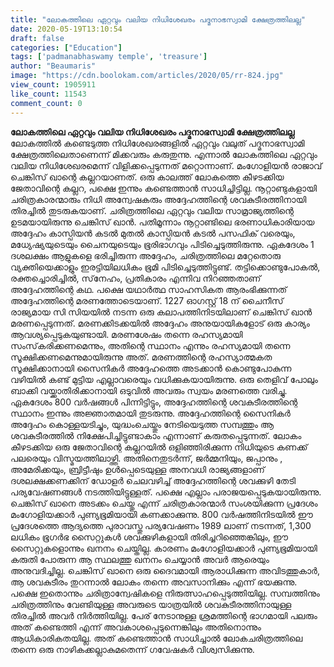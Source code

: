 ```yaml
---
title: "ലോകത്തിലെ ഏറ്റവും വലിയ നിധിശേഖരം പദ്മനാഭസ്വാമി ക്ഷേത്രത്തിലല്ല"
date: 2020-05-19T13:10:54
draft: false
categories: ["Education"]
tags: ['padmanabhaswamy temple', 'treasure']
author: "Beaumaris"
image: "https://cdn.boolokam.com/articles/2020/05/rr-824.jpg"
view_count: 1905911
like_count: 11543
comment_count: 0
---
```


**[](https://wordpress-972788-3403151.cloudwaysapps.com/post-about-world-biggest-treasure/274378/rr-843)ലോകത്തിലെ ഏറ്റവും വലിയ നിധിശേഖരം പദ്മനാഭസ്വാമി ക്ഷേത്രത്തിലല്ല** ലോകത്തില്‍ കണ്ടെടുത്ത നിധിശേഖരങ്ങളില്‍ ഏറ്റവും വലുത് പദ്മനാഭസ്വാമി ക്ഷേത്രത്തിലെതാണെന്ന് മിക്കവരും കരുതുന്നു. എന്നാല്‍ ലോകത്തിലെ ഏറ്റവും വലിയ നിധിശേഖരമെന്ന് വിളിക്കപ്പെടുന്നത് മറ്റൊന്നാണ്. മംഗോളിയന്‍ രാജാവ് ചെങ്കിസ് ഖാന്റെ കല്ലറയാണത്. ഒരു കാലത്ത് ലോകത്തെ കീഴടക്കിയ ജേതാവിന്റെ കല്ലറ, പക്ഷെ ഇന്നും കണ്ടെത്താന്‍ സാധിച്ചിട്ടില്ല. നൂറ്റാണ്ടുകളായി ചരിത്രകാരന്മാരും നിധി അന്വേഷകരും അദ്ദേഹത്തിന്റെ ശവകുടീരത്തിനായി തിരച്ചില്‍ തുടരുകയാണ്. ചരിത്രത്തിലെ ഏറ്റവും വലിയ സാമ്രാജ്യത്തിന്റെ ഉടമയായിരുന്നു ചെങ്കിസ് ഖാന്‍. പതിമൂന്നാം നൂറ്റാണ്ടിലെ ഭരണാധികാരിയായ അദ്ദേഹം കാസ്പിയന്‍ കടല്‍ മുതല്‍ കാസ്പിയന്‍ കടല്‍ പസഫിക് വരെയും, മധ്യേഷ്യയുടെയും ചൈനയുടെയും ഭൂരിഭാഗവും പിടിച്ചെടുത്തിരുന്നു. ഏകദേശം 1 ദശലക്ഷം ആളുകളെ ഭരിച്ചിരുന്ന അദ്ദേഹം, ചരിത്രത്തിലെ മറ്റേതൊരു വ്യക്തിയെക്കാളും ഇരട്ടിയിലധികം ഭൂമി പിടിച്ചെടുത്തിട്ടുണ്ട്. തട്ടിക്കൊണ്ടുപോകല്‍, രക്തച്ചൊരിച്ചില്‍, സ്‌നേഹം, പ്രതികാരം എന്നിവ നിറഞ്ഞതാണ് അദ്ദേഹത്തിന്റെ കഥ. പക്ഷെ യഥാര്‍ത്ഥ സാഹസികത ആരംഭിക്കുന്നത് അദ്ദേഹത്തിന്റെ മരണത്തോടെയാണ്. 1227 ഓഗസ്റ്റ് 18 ന് ചൈനീസ് രാജ്യമായ സി സിയയില്‍ നടന്ന ഒരു കലാപത്തിനിടയിലാണ് ചെങ്കിസ് ഖാന്‍ മരണപ്പെടുന്നത്. മരണക്കിടക്കയില്‍ അദ്ദേഹം അനുയായികളോട് ഒരു കാര്യം ആവശ്യപ്പെടുകയുണ്ടായി. മരണശേഷം തന്നെ രഹസ്യമായി സംസ്‌കരിക്കണമെന്നും, അതിന്റെ സ്ഥാനം എന്നും രഹസ്യമായി തന്നെ സൂക്ഷിക്കണമെന്നുമായിരുന്നു അത്. മരണത്തിന്റെ രഹസ്യാത്മകത സൂക്ഷിക്കാനായി സൈനികര്‍ അദ്ദേഹത്തെ അടക്കാന്‍ കൊണ്ടുപോകുന്ന വഴിയില്‍ കണ്ട് മുട്ടിയ എല്ലാവരെയും വധിക്കുകയായിരുന്നു. ഒരു തെളിവ് പോലും ബാക്കി വയ്ക്കാതിരിക്കാനായി ഒടുവില്‍ അവരും സ്വയം മരണത്തെ വരിച്ചു. ഏകദേശം 800 വര്‍ഷങ്ങള്‍ പിന്നിട്ടിട്ടും, അദ്ദേഹത്തിന്റെ ശവകുടീരത്തിന്റെ സ്ഥാനം ഇന്നും അജ്ഞാതമായി തുടരുന്നു. അദ്ദേഹത്തിന്റെ സൈനികര്‍ അദ്ദേഹം കൊള്ളയടിച്ചും, യുദ്ധംചെയ്തും നേടിയെടുത്ത സമ്പത്തും ആ ശവകുടീരത്തില്‍ നിക്ഷേപിച്ചിട്ടുണ്ടാകാം എന്നാണ് കരുതപ്പെടുന്നത്. ലോകം കീഴടക്കിയ ഒരു ജേതാവിന്റെ കല്ലറയില്‍ ഒളിഞ്ഞിരിക്കുന്ന നിധിയുടെ കണക്ക് പലരെയും വിസ്മയത്തിലാഴ്ത്തി. അതിനെതുടര്‍ന്ന്, ജര്‍മ്മനിയും, ജപ്പാനും , അമേരിക്കയും, ബ്രിട്ടീഷും ഉള്‍പ്പെടെയുള്ള അനവധി രാജ്യങ്ങളാണ് ദശലക്ഷക്കണക്കിന് ഡോളര്‍ ചെലവഴിച്ച് അദ്ദേഹത്തിന്റെ ശവക്കുഴി തേടി പര്യവേഷണങ്ങള്‍ നടത്തിയിട്ടുള്ളത്. പക്ഷെ എല്ലാം പരാജയപ്പെടുകയായിരുന്നു. ചെങ്കിസ് ഖാനെ അടക്കം ചെയ്തു എന്ന് ചരിത്രകാരന്മാര്‍ സംശയിക്കുന്ന പ്രദേശം മംഗോളിയക്കാര്‍ പുണ്യഭൂമിയായി കണക്കാക്കുന്നു. 800 വര്‍ഷത്തിനിടയില്‍ ഈ പ്രദേശത്തെ ആദ്യത്തെ പുരാവസ്തു പര്യവേഷണം 1989 ലാണ് നടന്നത്, 1,300 ലധികം ഭൂഗര്‍ഭ സൈറ്റുകള്‍ ശവക്കുഴികളായി തിരിച്ചറിഞ്ഞെങ്കിലും, ഈ സൈറ്റുകളൊന്നും ഖനനം ചെയ്തില്ല. കാരണം മംഗോളിയക്കാര്‍ പുണ്യഭൂമിയായി കരുതി പോരുന്ന ആ സ്ഥലത്തു ഖനനം ചെയ്യാന്‍ അവര്‍ ആരെയും അനുവദിച്ചില്ല. ചെങ്കിസ് ഖാനെ ഒരു ദൈവമായി ആരാധിക്കുന്ന അവിടത്തുകാര്‍, ആ ശവകുടീരം തുറന്നാല്‍ ലോകം തന്നെ അവസാനിക്കും എന്ന് ഭയക്കുന്നു. പക്ഷെ ഇതൊന്നും ചരിത്രാന്വേഷികളെ നിരുത്സാഹപ്പെടുത്തിയില്ല. സമ്പത്തിനും ചരിത്രത്തിനും വേണ്ടിയുള്ള അവരുടെ യാത്രയില്‍ ശവകുടീരത്തിനായുള്ള തിരച്ചില്‍ അവര്‍ നിര്‍ത്തിയില്ല. പേര് നേടാനുള്ള ശ്രമത്തിന്റെ ഭാഗമായി പലരും അത് കണ്ടെത്തി എന്ന് അവകാശപ്പെടുന്നെങ്കിലും അതിനൊന്നും ആധികാരികതയില്ല. അത് കണ്ടെത്താന്‍ സാധിച്ചാല്‍ ലോകചരിത്രത്തിലെ തന്നെ ഒരു നാഴികക്കല്ലാകുമതെന്ന് ഗവേഷകര്‍ വിശ്വസിക്കുന്നു.
